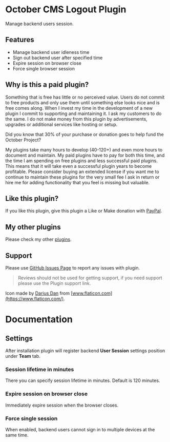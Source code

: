 # October CMS Logout Plugin

Manage backend users session.

## Features

* Manage backend user idleness time
* Sign out backend user after specified time
* Expire session on browser close
* Force single browser session

## Why is this a paid plugin?

Something that is free has little or no perceived value. Users do not commit to free products and only use them until something else looks nice and is free comes along. When I invest my time in the development of a new plugin I commit to supporting and maintaining it. I ask my customers to do the same. I do not make money from this plugin by advertisements, upgrades or additional services like hosting or setup.

Did you know that 30% of your purchase or donation goes to help fund the October Project?

My plugins take many hours to develop (40-120+) and even more hours to document and maintain. My paid plugins have to pay for both this time, and the time I am spending on free plugins and less successful paid plugins. This means that it will take even a successful plugin years to become profitable. Please consider buying an extended license if you want me to continue to maintain these plugins for the very small fee I ask in return or hire me for adding functionality that you feel is missing but valuable.

## Like this plugin?

If you like this plugin, give this plugin a Like or Make donation with [PayPal](https://www.paypal.me/mplodowski).

## My other plugins

Please check my other [plugins](https://octobercms.com/author/Renatio).

## Support

Please use [GitHub Issues Page](https://github.com/mplodowski/logout-plugin-public/issues) to report any issues with plugin.

> Reviews should not be used for getting support, if you need support please use the Plugin support link.

Icon made by [Darius Dan](https://www.flaticon.com/authors/darius-dan) from [www.flaticon.com](https://www.flaticon.com/).

# Documentation

## Settings

After installation plugin will register backend **User Session** settings position under **Team** tab.

### Session lifetime in minutes

There you can specify session lifetime in minutes. Default is 120 minutes.

### Expire session on browser close

Immediately expire session when the browser closes.

### Force single session

When enabled, backend users cannot sign in to multiple devices at the same time.
